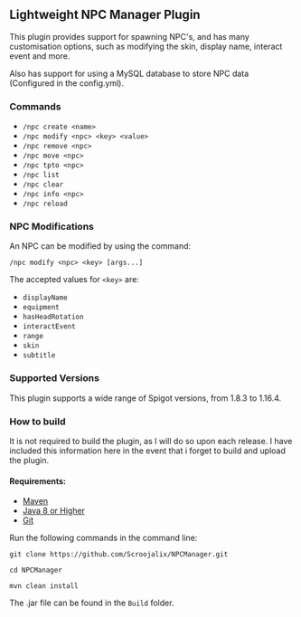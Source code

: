 ## Lightweight NPC Manager Plugin

This plugin provides support for spawning NPC's, and has many customisation options, such as modifying the skin, display name, interact event and more. 

Also has support for using a MySQL database to store NPC data (Configured in the config.yml).

### Commands

 * `/npc create <name>`
 * `/npc modify <npc> <key> <value>`
 * `/npc remove <npc>`
 * `/npc move <npc>`
 * `/npc tpto <npc>`
 * `/npc list`
 * `/npc clear`
 * `/npc info <npc>`
 * `/npc reload`

### NPC Modifications
An NPC can be modified by using the command:

`/npc modify <npc> <key> [args...]`

The accepted values for `<key>` are:

* `displayName`
* `equipment`
* `hasHeadRotation`
* `interactEvent`
* `range`
* `skin`
* `subtitle`

### Supported Versions

This plugin supports a wide range of Spigot versions, from 1.8.3 to 1.16.4.

### How to build

It is not required to build the plugin, as I will do so upon each release. I have included this information here in the event that i forget to build and upload the plugin.

#### Requirements:

 * [Maven](https://maven.apache.org/download.cgi)
 * [Java 8 or Higher](https://www.oracle.com/au/java/technologies/javase-downloads.html)
 * [Git](https://git-scm.com/downloads)

Run the following commands in the command line:

```
git clone https://github.com/Scroojalix/NPCManager.git

cd NPCManager

mvn clean install
```

The .jar file can be found in the `Build` folder.


